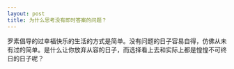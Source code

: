 ```yaml
---
layout: post
title: 为什么思考没有即时答案的问题？
---
```

罗素倡导的过幸福快乐的生活的方式是简单。没有问题的日子容易自得，仿佛从未有过的简单。是什么让你放弃从容的日子，而选择看上去和实际上都是惶惶不可终日的日子呢？

